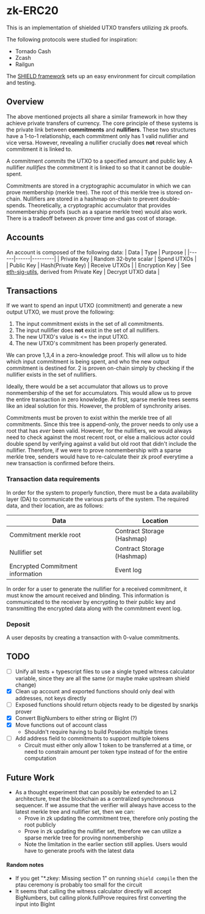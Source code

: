 # zk-ERC20

This is an implementation of shielded UTXO transfers utilizing zk proofs.

The following protocols were studied for inspiration:

- Tornado Cash
- Zcash
- Railgun

The [SHIELD framework](https://github.com/xorddotcom/SHIELD) sets up an easy environment for circuit compilation and testing.

## Overview

The above mentioned projects all share a similar framework in how they achieve private transfers of currency. The core principle of these systems is the private link between **commitments** and **nullifiers**. These two structures have a 1-to-1 relationship, each commitment only has 1 valid nullifier and vice versa. However, revealing a nullifier crucially does **not** reveal which commitment it is linked to.

A commitment _commits_ the UTXO to a specified amount and public key.
A nullifier _nullifies_ the commitment it is linked to so that it cannot be double-spent.

Commitments are stored in a cryptographic accumulator in which we can prove membership (merkle tree). The root of this merkle tree is stored on-chain.
Nullifiers are stored in a hashmap on-chain to prevent double-spends. Theoretically, a cryptographic accumulator that provides nonmembership proofs (such as a sparse merkle tree) would also work. There is a tradeoff between zk prover time and gas cost of storage.

## Accounts

An account is composed of the following data:
| Data | Type | Purpose |
|------|------|---------|
| Private Key | Random 32-byte scalar | Spend UTXOs |
| Public Key | Hash(Private Key) | Receive UTXOs |
| Encryption Key | See [eth-sig-utils](https://github.com/MetaMask/eth-sig-util/blob/31c4539/src/encryption.ts#L239), derived from Private Key | Decrypt UTXO data |

## Transactions

If we want to spend an input UTXO (commitment) and generate a new output UTXO, we must prove the following:

1. The input commitment exists in the set of all commitments.
2. The input nullifier does **not** exist in the set of all nullifiers.
3. The new UTXO's value is <= the input UTXO.
4. The new UTXO's commitment has been properly generated.

We can prove 1,3,4 in a zero-knowledge proof. This will allow us to hide which input commitment is being spent, and who the new output commitment is destined for.
2 is proven on-chain simply by checking if the nullifier exists in the set of nullifiers.

Ideally, there would be a set accumulator that allows us to prove nonmembership of the set for accumulators. This would allow us to prove the entire transaction in zero knowledge. At first, sparse merkle trees seems like an ideal solution for this. However, the problem of synchronity arises.

Commitments must be proven to exist within the merkle tree of all commitments. Since this tree is append-only, the prover needs to only use a root that has _ever_ been valid. However, for the nullifiers, we would always need to check against the most recent root, or else a malicious actor could double spend by verifying against a valid but old root that didn't include the nullifier. Therefore, if we were to prove nonmembership with a sparse merkle tree, senders would have to re-calculate their zk proof everytime a new transaction is confirmed before theirs.

### Transaction data requirements

In order for the system to properly function, there must be a data availability layer (DA) to communicate the various parts of the system. The required data, and their location, are as follows:

| Data                             | Location                   |
| -------------------------------- | -------------------------- |
| Commitment merkle root           | Contract Storage (Hashmap) |
| Nullifier set                    | Contract Storage (Hashmap) |
| Encrypted Commitment information | Event log                  |

In order for a user to generate the nullifier for a received commitment, it must know the amount received and blinding. This information is communicated to the receiver by encrypting to their public key and transmitting the encrypted data along with the commitment event log.

### Deposit

A user deposits by creating a transaction with 0-value commitments.

## TODO

- [ ] Unify all tests + typescript files to use a single typed witness calculator variable, since they are all the same (or maybe make upstream shield change)
- [x] Clean up account and exported functions should only deal with addresses, not keys directly
- [ ] Exposed functions should return objects ready to be digested by snarkjs prover
- [x] Convert BigNumbers to either string or BigInt (?)
- [x] Move functions out of account class
  - Shouldn't require having to build Poseidon multiple times
- [ ] Add address field to commitments to support multiple tokens
  - Circuit must either only allow 1 token to be transferred at a time, or need to constrain amount per token type instead of for the entire computation

## Future Work

- As a thought experiment that can possibly be extended to an L2 architecture, treat the blockchain as a centralized synchronous sequencer. If we assume that the verifier will always have access to the latest merkle tree and nullifier set, then we can:
  - Prove in zk updating the commitment tree, therefore only posting the root publicly
  - Prove in zk updating the nullifier set, therefore we can utilize a sparse merkle tree for proving nonmembership
  - Note the limitation in the earlier section still applies. Users would have to generate proofs with the latest data

#### Random notes

- If you get "\*.zkey: Missing section 1" on running `shield compile` then the ptau ceremony is probably too small for the circuit
- It seems that calling the witness calculator directly will accept BigNumbers, but calling plonk.fullProve requires first converting the input into BigInt
